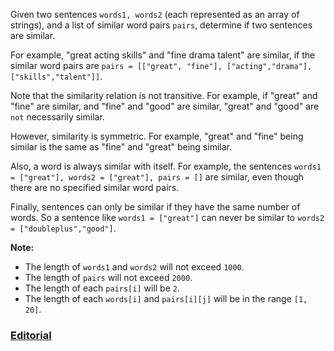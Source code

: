Given two sentences `words1, words2` (each represented as an array of strings), and a list of similar word pairs `pairs`, determine if two sentences are similar.

For example, "great acting skills" and "fine drama talent" are similar, if the similar word pairs are `pairs = [["great", "fine"], ["acting","drama"], ["skills","talent"]]`.

Note that the similarity relation is not transitive. For example, if "great" and "fine" are similar, and "fine" and "good" are similar, "great" and "good" are `not` necessarily similar.

However, similarity is symmetric. For example, "great" and "fine" being similar is the same as "fine" and "great" being similar.

Also, a word is always similar with itself. For example, the sentences `words1 = ["great"], words2 = ["great"], pairs = []` are similar, even though there are no specified similar word pairs.

Finally, sentences can only be similar if they have the same number of words. So a sentence like `words1 = ["great"]` can never be similar to `words2 = ["doubleplus","good"]`.

**Note:**

 - The length of `words1` and `words2` will not exceed `1000`.
 - The length of `pairs` will not exceed `2000`.
 - The length of each `pairs[i]` will be `2`.
 - The length of each `words[i]` and `pairs[i][j]` will be in the range `[1, 20]`.
 
### [Editorial](https://leetcode.com/articles/sentence-similarity/)
